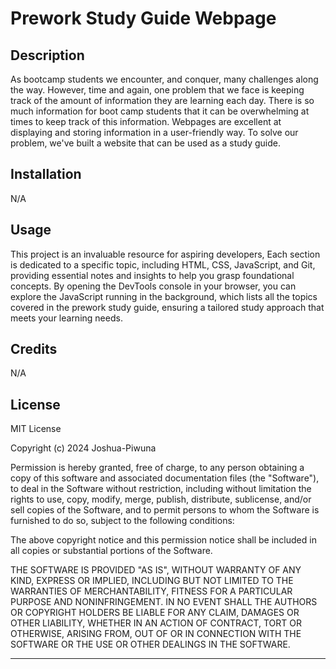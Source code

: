 # Prework Study Guide Webpage

## Description

As bootcamp students we encounter, and conquer, many challenges along the way. However, time and again, one problem that we face is keeping track of the amount of information they are learning each day. There is so much information for boot camp students that it can be overwhelming at times to keep track of this information.
Webpages are excellent at displaying and storing information in a user-friendly way. To solve our problem, we've built a website that can be used as a study guide.
## Installation

N/A

## Usage

This project is an invaluable resource for aspiring developers, Each section is dedicated to a specific topic, including HTML, CSS, JavaScript, and Git, providing essential notes and insights to help you grasp foundational concepts. By opening the DevTools console in your browser, you can explore the JavaScript running in the background, which lists all the topics covered in the prework study guide, ensuring a tailored study approach that meets your learning needs.

## Credits

N/A

## License

MIT License

Copyright (c) 2024 Joshua-Piwuna

Permission is hereby granted, free of charge, to any person obtaining a copy
of this software and associated documentation files (the "Software"), to deal
in the Software without restriction, including without limitation the rights
to use, copy, modify, merge, publish, distribute, sublicense, and/or sell
copies of the Software, and to permit persons to whom the Software is
furnished to do so, subject to the following conditions:

The above copyright notice and this permission notice shall be included in all
copies or substantial portions of the Software.

THE SOFTWARE IS PROVIDED "AS IS", WITHOUT WARRANTY OF ANY KIND, EXPRESS OR
IMPLIED, INCLUDING BUT NOT LIMITED TO THE WARRANTIES OF MERCHANTABILITY,
FITNESS FOR A PARTICULAR PURPOSE AND NONINFRINGEMENT. IN NO EVENT SHALL THE
AUTHORS OR COPYRIGHT HOLDERS BE LIABLE FOR ANY CLAIM, DAMAGES OR OTHER
LIABILITY, WHETHER IN AN ACTION OF CONTRACT, TORT OR OTHERWISE, ARISING FROM,
OUT OF OR IN CONNECTION WITH THE SOFTWARE OR THE USE OR OTHER DEALINGS IN THE
SOFTWARE.

---


